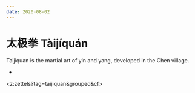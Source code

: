 ```yaml
---
date: 2020-08-02
---
```


# 太极拳 Tàijíquán

Taijiquan is the martial art of yin and yang, developed in the Chen village.

* <practicalmethod>

<z:zettels?tag=taijiquan&grouped&cf>
